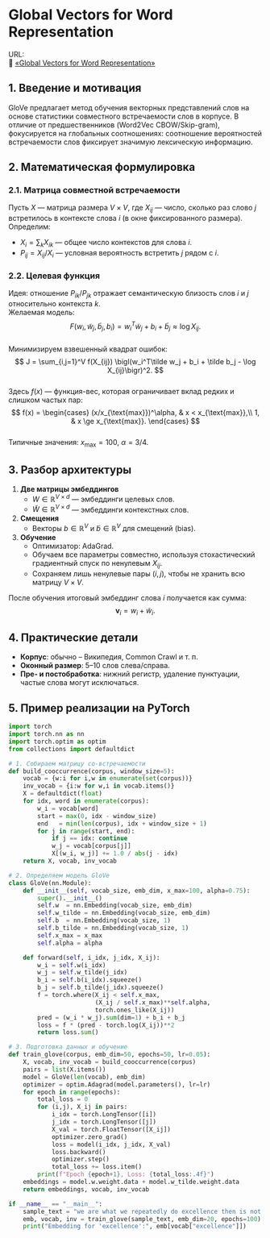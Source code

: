 # Global Vectors for Word Representation

URL:  
🔗 [«Global Vectors for Word Representation»](https://aclanthology.org/D14-1162/)

## 1. Введение и мотивация
GloVe предлагает метод обучения векторных представлений слов на основе статистики совместного встречаемости слов в корпусе. В отличие от предшественников (Word2Vec CBOW/Skip-gram), фокусируется на глобальных соотношениях: соотношение вероятностей встречаемости слов фиксирует значимую лексическую информацию.

## 2. Математическая формулировка

### 2.1. Матрица совместной встречаемости
Пусть $X$ — матрица размера $V\times V$, где $X_{ij}$ — число, сколько раз слово $j$ встретилось в контексте слова $i$ (в окне фиксированного размера).  
Определим:
- $X_i = \sum_k X_{ik}$ — общее число контекстов для слова $i$.
- $P_{ij} = X_{ij} / X_i$ — условная вероятность встретить $j$ рядом с $i$.

### 2.2. Целевая функция
Идея: отношение $P_{ik}/P_{jk}$ отражает семантическую близость слов $i$ и $j$ относительно контекста $k$.  
Желаемая модель:  
$$
F(w_i, \tilde w_j, \tilde b_j, b_i) = w_i^T \tilde w_j + b_i + \tilde b_j \approx \log X_{ij}.
$$  
Минимизируем взвешенный квадрат ошибок:  
$$
J = \sum_{i,j=1}^V f(X_{ij}) \bigl(w_i^T\tilde w_j + b_i + \tilde b_j - \log X_{ij}\bigr)^2.
$$  
Здесь $f(x)$ — функция-вес, которая ограничивает вклад редких и слишком частых пар:
$$
f(x) =
\begin{cases}
(x/x_{\text{max}})^\alpha, & x < x_{\text{max}},\\
1, & x \ge x_{\text{max}}.
\end{cases}
$$  
Типичные значения: $x_{\text{max}}=100$, $\alpha=3/4$.

## 3. Разбор архитектуры

1. **Две матрицы эмбеддингов**  
   - $W\in\mathbb R^{V\times d}$ — эмбеддинги целевых слов.  
   - $\tilde W\in\mathbb R^{V\times d}$ — эмбеддинги контекстных слов.  
2. **Смещения**  
   - Векторы $b\in\mathbb R^V$ и $\tilde b\in\mathbb R^V$ для смещений (bias).  
3. **Обучение**  
   - Оптимизатор: AdaGrad.  
   - Обучаем все параметры совместно, используя стохастический градиентный спуск по ненулевым $X_{ij}$.  
   - Сохраняем лишь ненулевые пары $(i,j)$, чтобы не хранить всю матрицу $V\times V$.

После обучения итоговый эмбеддинг слова $i$ получается как сумма:  
$$
\mathbf{v}_i = w_i + \tilde w_i.
$$

## 4. Практические детали
- **Корпус**: обычно – Википедия, Common Crawl и т. п.  
- **Оконный размер**: 5–10 слов слева/справа.  
- **Пре- и постобработка**: нижний регистр, удаление пунктуации, частые слова могут исключаться.

## 5. Пример реализации на PyTorch

```python
import torch
import torch.nn as nn
import torch.optim as optim
from collections import defaultdict

# 1. Собираем матрицу со-встречаемости
def build_cooccurrence(corpus, window_size=5):
    vocab = {w:i for i,w in enumerate(set(corpus))}
    inv_vocab = {i:w for w,i in vocab.items()}
    X = defaultdict(float)
    for idx, word in enumerate(corpus):
        w_i = vocab[word]
        start = max(0, idx - window_size)
        end   = min(len(corpus), idx + window_size + 1)
        for j in range(start, end):
            if j == idx: continue
            w_j = vocab[corpus[j]]
            X[(w_i, w_j)] += 1.0 / abs(j - idx)
    return X, vocab, inv_vocab

# 2. Определяем модель GloVe
class GloVe(nn.Module):
    def __init__(self, vocab_size, emb_dim, x_max=100, alpha=0.75):
        super().__init__()
        self.w  = nn.Embedding(vocab_size, emb_dim)
        self.w_tilde = nn.Embedding(vocab_size, emb_dim)
        self.b  = nn.Embedding(vocab_size, 1)
        self.b_tilde = nn.Embedding(vocab_size, 1)
        self.x_max = x_max
        self.alpha = alpha

    def forward(self, i_idx, j_idx, X_ij):
        w_i = self.w(i_idx)
        w_j = self.w_tilde(j_idx)
        b_i = self.b(i_idx).squeeze()
        b_j = self.b_tilde(j_idx).squeeze()
        f = torch.where(X_ij < self.x_max,
                        (X_ij / self.x_max)**self.alpha,
                        torch.ones_like(X_ij))
        pred = (w_i * w_j).sum(dim=1) + b_i + b_j
        loss = f * (pred - torch.log(X_ij))**2
        return loss.sum()

# 3. Подготовка данных и обучение
def train_glove(corpus, emb_dim=50, epochs=50, lr=0.05):
    X, vocab, inv_vocab = build_cooccurrence(corpus)
    pairs = list(X.items())
    model = GloVe(len(vocab), emb_dim)
    optimizer = optim.Adagrad(model.parameters(), lr=lr)
    for epoch in range(epochs):
        total_loss = 0
        for (i,j), X_ij in pairs:
            i_idx = torch.LongTensor([i])
            j_idx = torch.LongTensor([j])
            X_val = torch.FloatTensor([X_ij])
            optimizer.zero_grad()
            loss = model(i_idx, j_idx, X_val)
            loss.backward()
            optimizer.step()
            total_loss += loss.item()
        print(f"Epoch {epoch+1}, Loss: {total_loss:.4f}")
    embeddings = model.w.weight.data + model.w_tilde.weight.data
    return embeddings, vocab, inv_vocab

if __name__ == "__main__":
    sample_text = "we are what we repeatedly do excellence then is not an act but a habit".lower().split()
    emb, vocab, inv = train_glove(sample_text, emb_dim=20, epochs=100)
    print("Embedding for 'excellence':", emb[vocab["excellence"]])
```
